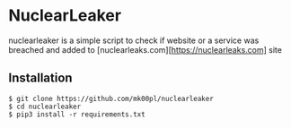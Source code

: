 # NuclearLeaker
nuclearleaker is a simple script to
check if website or a service was
breached and added to [nuclearleaks.com][https://nuclearleaks.com] site

## Installation
```
$ git clone https://github.com/mk00pl/nuclearleaker
$ cd nuclearleaker
$ pip3 install -r requirements.txt
```
